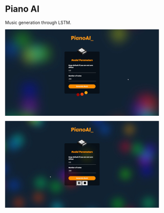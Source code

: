 # Piano AI 

Music generation through LSTM. 

![ScreenShot1](https://github.com/dipitvasdev/PianoAi/blob/main/PianoAI%20(1).png)

![ScreenShot2](https://github.com/dipitvasdev/PianoAi/blob/main/PianoAI%20(2).png)
